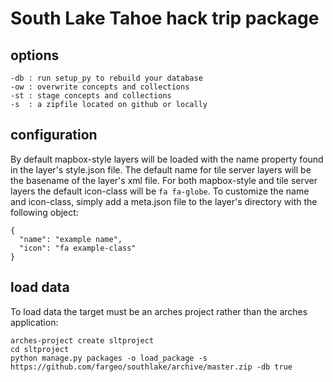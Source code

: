 # South Lake Tahoe hack trip package

## options
```
-db : run setup_py to rebuild your database
-ow : overwrite concepts and collections 
-st : stage concepts and collections
-s  : a zipfile located on github or locally
```
## configuration
By default mapbox-style layers will be loaded with the name property found in the layer's style.json file. The default name for tile server layers will be the basename of the layer's xml file. For both mapbox-style and tile server layers the default icon-class will be `fa fa-globe`. To customize the name and icon-class, simply add a meta.json file to the layer's directory with the following object:

```
{
  "name": "example name",
  "icon": "fa example-class"
}
```

## load data
To load data the target must be an arches project rather than the arches application:

```
arches-project create sltproject
cd sltproject
python manage.py packages -o load_package -s https://github.com/fargeo/southlake/archive/master.zip -db true
```
